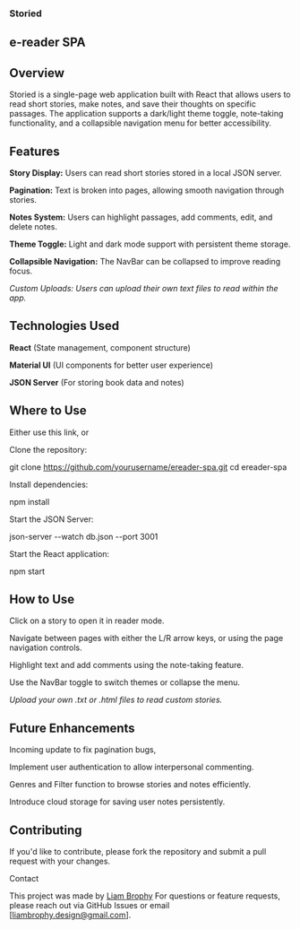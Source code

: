 ### Storied
## e-reader SPA

## Overview

Storied is a single-page web application built with React that allows users to read short stories, make notes, and save their thoughts on specific passages. The application supports a dark/light theme toggle, note-taking functionality, and a collapsible navigation menu for better accessibility.

## Features

**Story Display:** Users can read short stories stored in a local JSON server.

**Pagination:** Text is broken into pages, allowing smooth navigation through stories.

**Notes System:** Users can highlight passages, add comments, edit, and delete notes.

**Theme Toggle:** Light and dark mode support with persistent theme storage.

**Collapsible Navigation:** The NavBar can be collapsed to improve reading focus.

*Custom Uploads: Users can upload their own text files to read within the app.*

## Technologies Used

**React** (State management, component structure)

**Material UI** (UI components for better user experience)

**JSON Server** (For storing book data and notes)



## Where to Use

Either use this link, or 

Clone the repository:

git clone https://github.com/yourusername/ereader-spa.git
cd ereader-spa

Install dependencies:

npm install

Start the JSON Server:

json-server --watch db.json --port 3001

Start the React application:

npm start


## How to Use

Click on a story to open it in reader mode.

Navigate between pages with either the L/R arrow keys, or using the page navigation controls.

Highlight text and add comments using the note-taking feature.

Use the NavBar toggle to switch themes or collapse the menu.

*Upload your own .txt or .html files to read custom stories.*



## Future Enhancements

Incoming update to fix pagination bugs,

Implement user authentication to allow interpersonal commenting.

Genres and Filter function to browse stories and notes efficiently.

Introduce cloud storage for saving user notes persistently.


## Contributing

If you'd like to contribute, please fork the repository and submit a pull request with your changes.


Contact

This project was made by [Liam Brophy](https://github.com/liam-brophy) For questions or feature requests, please reach out via GitHub Issues or email [liambrophy.design@gmail.com].

